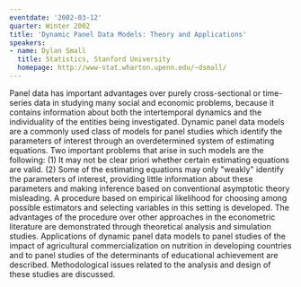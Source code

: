 ```yaml
---
eventdate: '2002-03-12'
quarter: Winter 2002
title: 'Dynamic Panel Data Models: Theory and Applications'
speakers:
- name: Dylan Small
  title: Statistics, Stanford University
  homepage: http://www-stat.wharton.upenn.edu/~dsmall/
---
```

Panel data has important advantages over purely cross-sectional or time-series data in studying many social and economic problems, because it contains information about both the intertemporal dynamics and the individuality of the entities being investigated. Dynamic panel data models are a commonly used class of models for panel studies which identify the parameters of interest through an overdetermined system of estimating equations. Two important problems that arise in such models are the following: (1) It may not be clear priori whether certain estimating equations are valid. (2) Some of the estimating equations may only &quot;weakly&quot; identify the parameters of interest, providing little information about these parameters and making inference based on conventional asymptotic theory misleading. A procedure based on empirical likelihood for choosing among possible estimators and selecting variables in this setting is developed. The advantages of the procedure over other approaches in the econometric literature are demonstrated through theoretical analysis and simulation studies. Applications of dynamic panel data models to panel studies of the impact of agricultural commercialization on nutrition in developing countries and to panel studies of the determinants of educational achievement are described. Methodological issues related to the analysis and design of these studies are discussed.